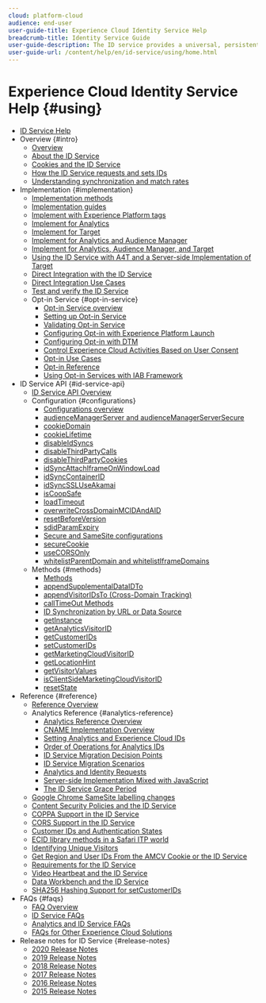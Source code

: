 ```yaml
---
cloud: platform-cloud
audience: end-user
user-guide-title: Experience Cloud Identity Service Help
breadcrumb-title: Identity Service Guide
user-guide-description: The ID service provides a universal, persistent ID that identifies your visitors across all the solutions in the Experience Cloud. It can replace ID generation code for services such as Analytics, Audience Manager, Target, and other Experience Cloud solutions or features.
user-guide-url: /content/help/en/id-service/using/home.html
---
```


# Experience Cloud Identity Service Help {#using}

+ [ID Service Help](home.md)
+ Overview {#intro}
   + [Overview](introduction/overview.md)
   + [About the ID Service](introduction/about-id-service.md)
   + [Cookies and the ID Service](introduction/cookies.md)
   + [How the ID Service requests and sets IDs](introduction/id-request.md)
   + [Understanding synchronization and match rates](introduction/match-rates.md)
+ Implementation {#implementation}
   + [Implementation methods](implementation-guides/implementation-methods.md)
   + [Implementation guides](implementation-guides/implementation-guides.md)
   + [Implement with Experience Platform tags](implementation-guides/ecid-implement-with-launch.md)
   + [Implement for Analytics](implementation-guides/setup-analytics.md)
   + [Implement for Target](implementation-guides/setup-target.md)
   + [Implement for Analytics and Audience Manager](implementation-guides/setup-aam-analytics.md)
   + [Implement for Analytics, Audience Manager, and Target](implementation-guides/setup-aam-analytics-target.md)
   + [Using the ID Service with A4T and a Server-side Implementation of Target](implementation-guides/ecid-a4t-target.md)
   + [Direct Integration with the ID Service](implementation-guides/direct-integration.md)
   + [Direct Integration Use Cases](implementation-guides/direct-integration-examples.md)
   + [Test and verify the ID Service](implementation-guides/test-verify.md)
   + Opt-in Service {#opt-in-service}
      + [Opt-in Service overview](implementation-guides/opt-in-service/optin-overview.md)
      + [Setting up Opt-in Service](implementation-guides/opt-in-service/getting-started.md)
      + [Validating Opt-in Service](implementation-guides/opt-in-service/testing-optin-and-iab-plugin.md)
      + [Configuring Opt-in with Experience Platform Launch](implementation-guides/opt-in-service/launch.md)
      + [Configuring Opt-in with DTM](implementation-guides/opt-in-service/optin-dtm.md)
      + [Control Experience Cloud Activities Based on User Consent](implementation-guides/opt-in-service/use-opt-in-to-control-experience-cloud-activities-based-on-user-consent.md)
      + [Opt-in Use Cases](implementation-guides/opt-in-service/use-cases.md)
      + [Opt-in Reference](implementation-guides/opt-in-service/api.md)
      + [Using Opt-in Services with IAB Framework](implementation-guides/opt-in-service/iab.md)
+ ID Service API {#id-service-api}
   + [ID Service API Overview](library/library.md)
   + Configuration {#configurations}
      + [Configurations overview](library/function-vars/function-vars.md)
      + [audienceManagerServer and audienceManagerServerSecure](library/function-vars/subdomain-config.md)
      + [cookieDomain](library/function-vars/cookiedomain.md)
      + [cookieLifetime](library/function-vars/cookielifetime.md)
      + [disableIdSyncs](library/function-vars/disableidsync.md)
      + [disableThirdPartyCalls](library/function-vars/disablethirdpartycalls.md)
      + [disableThirdPartyCookies](library/function-vars/disable-cookies.md)
      + [idSyncAttachIframeOnWindowLoad](library/function-vars/idsyncattachiframeonwindowload.md)
      + [idSyncContainerID](library/function-vars/idsyncontainerid.md)
      + [idSyncSSLUseAkamai](library/function-vars/idsyncssluseakamai.md)
      + [isCoopSafe](library/function-vars/coopsafe.md)
      + [loadTimeout](library/function-vars/loadtimeout.md)
      + [overwriteCrossDomainMCIDAndAID](library/function-vars/overwrite-visitor-id.md)
      + [resetBeforeVersion](library/function-vars/resetbeforeversion.md)
      + [sdidParamExpiry](library/function-vars/sdidparamexpiry.md)
      + [Secure and SameSite configurations](library/function-vars/secure-samesite-config.md)
      + [secureCookie](library/function-vars/securecookie.md)
      + [useCORSOnly](library/function-vars/use-cors-only.md)
      + [whitelistParentDomain and whitelistIframeDomains](library/function-vars/whitelistdomain.md)
   + Methods {#methods}
      + [Methods](library/get-set/get-set.md)
      + [appendSupplementalDataIDTo](library/get-set/appendsupplementaldataidto.md)
      + [appendVisitorIDsTo (Cross-Domain Tracking)](library/get-set/appendvisitorid.md)
      + [callTimeOut Methods](library/get-set/timeout-functions.md)
      + [ID Synchronization by URL or Data Source](library/get-set/idsync.md)
      + [getInstance](library/get-set/getinstance.md)
      + [getAnalyticsVisitorID](library/get-set/getanalyticsvisitorid.md)
      + [getCustomerIDs](library/get-set/getcustomerids.md)
      + [setCustomerIDs](library/get-set/setcustomerids.md)
      + [getMarketingCloudVisitorID](library/get-set/getmcvid.md)
      + [getLocationHint](library/get-set/getlocationhint.md)
      + [getVisitorValues](library/get-set/getvisitorvalues.md)
      + [isClientSideMarketingCloudVisitorID](library/get-set/client-side-id.md)
      + [resetState](library/get-set/resetstate.md)
+ Reference {#reference}
   + [Reference Overview](reference/reference.md)
   + Analytics Reference {#analytics-reference}
      + [Analytics Reference Overview](reference/analytics-reference/analytics-reference.md)
      + [CNAME Implementation Overview](reference/analytics-reference/cname.md)
      + [Setting Analytics and Experience Cloud IDs](reference/analytics-reference/analytics-ids.md)
      + [Order of Operations for Analytics IDs](reference/analytics-reference/analytics-order-of-operations.md)
      + [ID Service Migration Decision Points](reference/analytics-reference/migration-decisions.md)
      + [ID Service Migration Scenarios](reference/analytics-reference/migration-scenarios.md)
      + [Analytics and Identity Requests](reference/analytics-reference/legacy-analytics.md)
      + [Server-side Implementation Mixed with JavaScript](reference/analytics-reference/server-side.md)
      + [The ID Service Grace Period](reference/analytics-reference/grace-period.md)
   + [Google Chrome SameSite labelling changes](reference/chrome-samesite-labelling.md)
   + [Content Security Policies and the ID Service](reference/csp.md)
   + [COPPA Support in the ID Service](reference/coppa.md)
   + [CORS Support in the ID Service](reference/cors.md)
   + [Customer IDs and Authentication States](reference/authenticated-state.md)
   + [ECID library methods in a Safari ITP world](reference/ecid-library-methods.md)
   + [Identifying Unique Visitors](reference/unique-vis-method.md)
   + [Get Region and User IDs From the AMCV Cookie or the ID Service](reference/regions.md)
   + [Requirements for the ID Service](reference/requirements.md)
   + [Video Heartbeat and the ID Service](reference/heartbeat.md)
   + [Data Workbench and the ID Service](reference/dwb.md)
   + [SHA256 Hashing Support for setCustomerIDs](reference/hashing-support.md)
+ FAQs {#faqs}
   + [FAQ Overview](faq-intro/faq-intro.md)
   + [ID Service FAQs](faq-intro/faq.md)
   + [Analytics and ID Service FAQs](faq-intro/analytics-faq.md)
   + [FAQs for Other Experience Cloud Solutions](faq-intro/other-faq.md)
+ Release notes for ID Service {#release-notes}
   + [2020 Release Notes](release-notes/release-notes.md)
   + [2019 Release Notes](release-notes/notes-2019.md)
   + [2018 Release Notes](release-notes/notes-2018.md)
   + [2017 Release Notes](release-notes/notes-2017.md)
   + [2016 Release Notes](release-notes/notes-2016.md)
   + [2015 Release Notes](release-notes/notes-2015.md)
